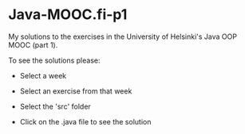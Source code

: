 # Java-MOOC.fi-p1

My solutions to the exercises in the University of Helsinki's Java OOP MOOC (part 1).


To see the solutions please:

- Select a week

- Select an exercise from that week

- Select the 'src' folder

- Click on the .java file to see the solution

